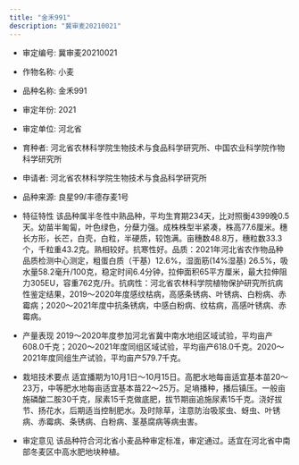 ```yaml
---
title: "金禾991"
description: "冀审麦20210021"
---
```

* 审定编号:  冀审麦20210021

*  作物名称:  小麦

*  品种名称:  金禾991

*  审定年份:  2021

*  审定单位:  河北省

* 育种者:  河北省农林科学院生物技术与食品科学研究所、中国农业科学院作物科学研究所

*  申请者:  河北省农林科学院生物技术与食品科学研究所

*  品种来源:  良星99/丰德存麦1号

*  特征特性
该品种属半冬性中熟品种，平均生育期234天，比对照衡4399晚0.5天。幼苗半匍匐，叶色绿色，分蘖力强。成株株型半紧凑，株高77.6厘米。穗长方形，长芒，白壳，白粒，半硬质，较饱满。亩穗数48.8万，穗粒数33.3个，千粒重43.2克。熟相较好。抗寒性好。品质：2021年河北省农作物品种品质检测中心测定，粗蛋白质（干基）12.6%，湿面筋(14%湿基) 26.5%，吸水量58.2毫升/100克，稳定时间6.4分钟，拉伸面积65平方厘米，最大拉伸阻力305EU，容重762克/升。抗病性：河北省农林科学院植物保护研究所抗病性鉴定结果，2019～2020年度感纹枯病，高感条锈病、叶锈病、白粉病、赤霉病；2020～2021年度中抗条锈病，中感白粉病、纹枯病，高感叶锈病、赤霉病。

*  产量表现
2019～2020年度参加河北省冀中南水地组区域试验，平均亩产608.0千克；2020～2021年度同组区域试验，平均亩产618.0千克。2020～2021年度同组生产试验，平均亩产579.7千克。

*  栽培技术要点
适宜播期为10月1日～10月15日。高肥水地每亩适宜基本苗20～23万，中等肥水地每亩适宜基本苗22～25万。足墒播种，播后镇压。一般亩施磷酸二胺30千克，尿素15千克做底肥，拔节期亩追施尿素15千克。浇好拔节、扬花水，后期适当控制肥水。及时除草，注意防治吸浆虫、蚜虫、叶锈病、赤霉病、条锈病、白粉病、茎基腐病等病虫害。

*  审定意见
该品种符合河北省小麦品种审定标准，审定通过。适宜在河北省中南部冬麦区中高水肥地块种植。
